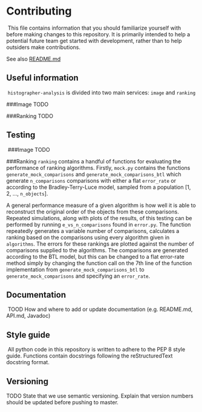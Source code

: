 # Contributing
​
This file contains information that you should familiarize yourself with before making changes to this repository. 
It is primarily intended to help a potential future team get started with development, rather than to help outsiders make contributions.

See also [README.md](https://github.com/histographer/histographer-analysis/blob/master/README.md)
​
​
## Useful information
​
`histographer-analysis` is divided into two main services: `image` and `ranking`

###Image
TODO

###Ranking
TODO

## Testing
​
###Image
TODO

###Ranking
​`ranking` contains a handful of functions for evaluating the performance of ranking algorithms.
Firstly, `mock.py` contains the functions `generate_mock_comparisons` and `generate_mock_comparisons_btl` which generate
`n_comparisons` comparisons with either a flat `error_rate` or according to the Bradley-Terry-Luce model, sampled from
a population [1, 2, ..., `n_objects`]. 

A general performance measure of a given algorithm is how well it is able to
reconstruct the original order of the objects from these comparisons. Repeated simulations, along with plots of the
results, of this testing can be performed by running `e_vs_n_comparisons` found in `error.py`. The function repeatedly
generates a variable number of comparisons, calculates a ranking based on the comparisons using every algorithm given in
`algorithms`. The errors for these rankings are plotted against the number of comparisons supplied to the algorithms.
The comparisons are generated according to the BTL model, but this can be changed to a flat error-rate method simply by
changing the function call on the 7th line of the function implementation from `generate_mock_comparisons_btl` to 
`generate_mock_comparisons` and specifying an `error_rate`.

## Documentation
​
TOOD
How and where to add or update documentation (e.g. README.md, API.md, Javadoc)
​
## Style guide
​
All python code in this repository is written to adhere to the PEP 8 style guide. 
Functions contain docstrings following the reStructuredText docstring format.
​
## Versioning
​TODO
State that we use semantic versioning. Explain that version numbers should be updated before pushing to master.